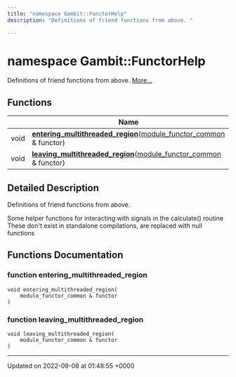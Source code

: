 ```yaml
---
title: "namespace Gambit::FunctorHelp"
description: "Definitions of friend functions from above. "

---
```


# namespace Gambit::FunctorHelp

Definitions of friend functions from above.  [More...](#detailed-description)

## Functions

|                | Name           |
| -------------- | -------------- |
| void | **[entering_multithreaded_region](/documentation/code/namespaces/namespacegambit_1_1functorhelp/#function-gambitfunctorhelp-entering-multithreaded-region)**([module_functor_common](/documentation/code/classes/classgambit_1_1module__functor__common/) & functor) |
| void | **[leaving_multithreaded_region](/documentation/code/namespaces/namespacegambit_1_1functorhelp/#function-gambitfunctorhelp-leaving-multithreaded-region)**([module_functor_common](/documentation/code/classes/classgambit_1_1module__functor__common/) & functor) |

## Detailed Description

Definitions of friend functions from above. 

Some helper functions for interacting with signals in the calculate() routine These don't exist in standalone compilations, are replaced with null functions 


## Functions Documentation

### function entering_multithreaded_region

```
void entering_multithreaded_region(
    module_functor_common & functor
)
```


### function leaving_multithreaded_region

```
void leaving_multithreaded_region(
    module_functor_common & functor
)
```






-------------------------------

Updated on 2022-09-08 at 01:48:55 +0000